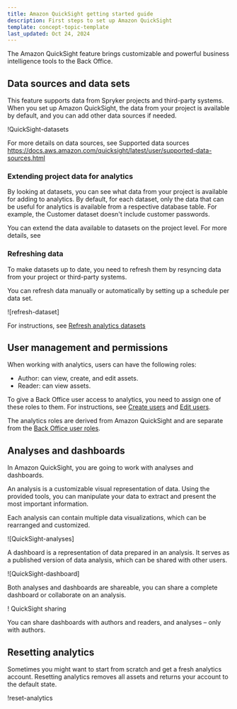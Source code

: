 ```yaml
---
title: Amazon QuickSight getting started guide
description: First steps to set up Amazon QuickSight
template: concept-topic-template
last_updated: Oct 24, 2024
---
```






The Amazon QuickSight feature brings customizable and powerful business intelligence tools to the Back Office.

## Data sources and data sets

This feature supports data from Spryker projects and third-party systems. When you set up Amazon QuickSight, the data from your project is available by default, and you can add other data sources if needed.

!QuickSight-datasets

For more details on data sources, see Supported data sources https://docs.aws.amazon.com/quicksight/latest/user/supported-data-sources.html

### Extending project data for analytics

By looking at datasets, you can see what data from your project is available for adding to analytics. By default, for each dataset, only the data that can be useful for analytics is available from a respective database table. For example, the Customer dataset doesn't include customer passwords.

You can extend the data available to datasets on the project level. For more details, see  



### Refreshing data

To make datasets up to date, you need to refresh them by resyncing data from your project or third-party systems.

You can refresh data manually or automatically by setting up a schedule per data set.


![refresh-dataset]

For instructions, see [Refresh analytics datasets]()




## User management and permissions


When working with analytics, users can have the following roles:
* Author: can view, create, and edit assets.
* Reader: can view assets.

To give a Back Office user access to analytics, you need to assign one of these roles to them. For instructions, see [Create users]() and [Edit users]().

The analytics roles are derived from Amazon QuickSight and are separate from the [Back Office user roles](/docs/pbc/all/user-management/{{page.version}}/base-shop/manage-in-the-back-office/best-practices-manage-users-and-their-permissions-with-roles-and-groups.html).


## Analyses and dashboards

In Amazon QuickSight, you are going to work with analyses and dashboards.

An analysis is a customizable visual representation of data. Using the provided tools, you can manipulate your data to extract and present the most important information.

Each analysis can contain multiple data visualizations, which can be rearranged and customized.


![QuickSight-analyses]


A dashboard is a representation of data prepared in an analysis. It serves as a published version of data analysis, which can be shared with other users.

![QuickSight-dashboard]


Both analyses and dashboards are shareable, you can share a complete dashboard or collaborate on an analysis.

! QuickSight sharing

You can share dashboards with authors and readers, and analyses – only with authors.


## Resetting analytics


Sometimes you might want to start from scratch and get a fresh analytics account. Resetting analytics removes all assets and returns your account to the default state.

!reset-analytics
